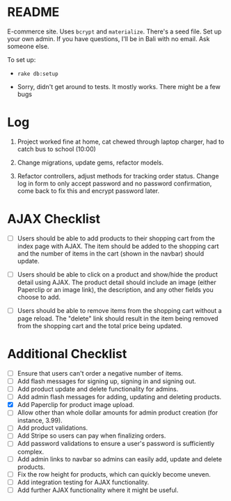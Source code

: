 # README

E-commerce site. Uses `bcrypt` and `materialize`. There's a seed file. Set up your own admin. If you have questions, I'll be in Bali with no email. Ask someone else.

To set up:

* `rake db:setup`

* Sorry, didn't get around to tests. It mostly works. There might be a few bugs

# Log
  1. Project worked fine at home, cat chewed through laptop charger, had to catch bus to school (10:00)

  2. Change migrations, update gems, refactor models.

  3. Refactor controllers, adjust methods for tracking order status. Change log in form to only accept password and no password confirmation, come back to fix this and encrypt password later.

# AJAX Checklist

- [ ] Users should be able to add products to their shopping cart from the index page with AJAX. The item should be added to the shopping cart and the number of items in the cart (shown in the navbar) should update.

- [ ] Users should be able to click on a product and show/hide the product detail using AJAX. The product detail should include an image (either Paperclip or an image link), the description, and any other fields you choose to add.

- [ ] Users should be able to remove items from the shopping cart without a page reload. The "delete" link should result in the item being removed from the shopping cart and the total price being updated.

# Additional Checklist

- [ ] Ensure that users can't order a negative number of items.
- [ ] Add flash messages for signing up, signing in and signing out.
- [ ] Add product update and delete functionality for admins.
- [ ] Add admin flash messages for adding, updating and deleting products.
- [x] Add Paperclip for product image upload.
- [ ] Allow other than whole dollar amounts for admin product creation
      (for   instance, 3.99).
- [ ] Add product validations.
- [ ] Add Stripe so users can pay when finalizing orders.
- [ ] Add password validations to ensure a user's password is sufficiently complex.
- [ ] Add admin links to navbar so admins can easily add, update and delete products.
- [ ] Fix the row height for products, which can quickly become uneven.
- [ ] Add integration testing for AJAX functionality.
- [ ] Add further AJAX functionality where it might be useful.
